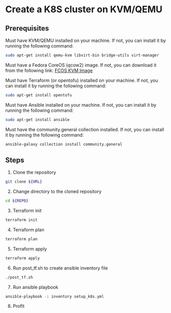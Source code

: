 # Create a K8S cluster on KVM/QEMU


## Prerequisites
Must have KVM/QEMU installed on your machine. If not, you can install it by running the following command:
```bash
sudo apt-get install qemu-kvm libvirt-bin bridge-utils virt-manager
```

Must have a Fedora CoreOS (qcow2) image. If not, you can download it from the following link: [FCOS KVM Image](https://fedoraproject.org/coreos/download?stream=stable#arches)


Must have Terraform (or opentofu) installed on your machine. If not, you can install it by running the following command:
```bash
sudo apt-get install opentofu
```

Must have Ansible installed on your machine. If not, you can install it by running the following command:
```bash
sudo apt-get install ansible
```

Must have the community.general collection installed. If not, you can install it by running the following command:
```bash
ansible-galaxy collection install community.general
```

## Steps
1. Clone the repository
```bash
git clone ${URL}
```

2. Change directory to the cloned repository
```bash
cd ${REPO}
```

3. Terraform init
```bash
terraform init
```

4. Terraform plan
```bash
terraform plan
```

5. Terraform apply
```bash
terraform apply
```

6. Run post_tf.sh to create ansible inventory file
```bash
./post_tf.sh
```

7. Run ansible playbook
```bash
ansible-playbook -i inventory setup_k8s.yml 
```

8. Profit

